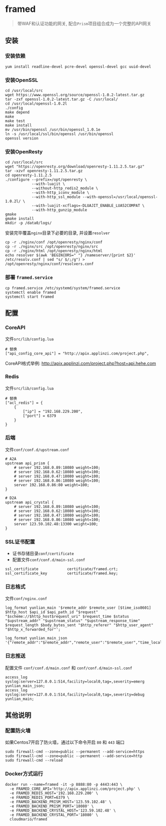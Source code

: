 # framed

> 带WAF和认证功能的网关, 配合`Prism`项目组合成为一个完整的API网关

## 安装

### 安装依赖

```
yum install readline-devel pcre-devel openssl-devel gcc uuid-devel
```

### 安装OpenSSL

```
cd /usr/local/src
wget https://www.openssl.org/source/openssl-1.0.2-latest.tar.gz
tar -zxf openssl-1.0.2-latest.tar.gz -C /usr/local/
cd /usr/local/openssl-1.0.2l
./config
make depend
make
make test
make install
mv /usr/bin/openssl /usr/bin/openssl_1.0.1e
ln -s /usr/local/ssl/bin/openssl /usr/bin/openssl
openssl version
```

### 安装OpenResty
```
cd /usr/local/src
wget "https://openresty.org/download/openresty-1.11.2.5.tar.gz"
tar -xzvf openresty-1.11.2.5.tar.gz
cd openresty-1.11.2.5
./configure --prefix=/opt/openresty \
            --with-luajit \
            --without-http_redis2_module \
            --with-http_iconv_module \
            --with-http_ssl_module --with-openssl=/usr/local/openssl-1.0.2l/ \
            --with-luajit-xcflags=-DLUAJIT_ENABLE_LUA52COMPAT \
            --with-http_gunzip_module
gmake
gmake install
mkdir -p /data0/logs/
```

安装完毕覆盖`nginx`目录下必要的目录, 并设置`resolver`

```
cp -r ./nginx/conf /opt/openresty/nginx/conf
cp -r ./nginx/src /opt/openresty/nginx/src
cp -r ./nginx/html /opt/openresty/nginx/html
echo resolver $(awk 'BEGIN{ORS=" "} /nameserver/{print $2}' /etc/resolv.conf | sed "s/ $/;/g") > /opt/openresty/nginx/conf/resolvers.conf

```

### 部署 `framed.service`

```
cp framed.service /etc/systemd/system/framed.service
systemctl enable framed
systemctl start framed
```

## 配置

### CoreAPI

文件`src/lib/config.lua`

```
# 替换
["api_config_core_api"] = "http://apix.applinzi.com/project.php",
```

CoreAPI格式举例: http://apix.applinzi.com/project.php?host=api.hehe.com

### Redis

文件`src/lib/config.lua`

```
# 替换
["acl_redis"] = {
    {
        ["ip"] = "192.168.229.200",
        ["port"] = 6379
    }
}
```

### 后端

文件`conf/conf.d/upstream.conf`

```
# A2A
upstream api_prism {
    # server 192.168.0.89:18080 weight=100;
    # server 192.168.0.62:18080 weight=100;
    # server 192.168.0.47:18080 weight=100;
    # server 192.168.0.86:18080 weight=100;
    server 192.168.0.86:80 weight=100;
}

# D2A
upstream api_crystal {
    # server 192.168.0.89:18080 weight=100;
    # server 192.168.0.62:18080 weight=100;
    # server 192.168.0.47:18080 weight=100;
    # server 192.168.0.86:18080 weight=100;
    server 123.59.102.48:13300 weight=100;
}
```

### SSL证书配置

- 证书存储目录`conf/certificate`
- 配置文件`conf/conf.d/main-ssl.conf`

```
ssl_certificate             certificate/framed.crt;
ssl_certificate_key         certificate/framed.key;
```

### 日志格式

文件`conf/nginx.conf`

```
log_format yunlian_main '$remote_addr $remote_user [$time_iso8601] $http_host $api_id $api_path_id "$request" "$scheme://$http_host$request_uri" $request_time $status "$upstream_addr" "$upstream_status" "$upstream_response_time" $request_length $body_bytes_sent "$http_referer" "$http_user_agent" "$http_x_forwarded_for"';

log_format yunlian_main_json '{"remote_addr":"$remote_addr","remote_user":"$remote_user","time_local":"$time_iso8601","http_host":"$http_host","scheme":"$scheme","api_id":"$api_id","api_path_id":"$api_path_id","caller_id":"$caller_id","method":"$request_method","request_uri":"$request_uri","uri":"$orignal_uri","request_time":"$request_time","status":"$status","upstream_addr":"$upstream_addr","upstream_status":"$upstream_status","upstream_response_time":"$upstream_response_time","request_length":"$request_length","body_bytes_sent":"$body_bytes_sent","http_referer":"$http_referer","http_user_agent":"$http_user_agent","http_x_forwarded_for":"$http_x_forwarded_for","upstream_cache_status":"$upstream_cache_status","hostname":"$hostname"}';
```

### 日志推送

配置文件 `conf/conf.d/main.conf` 和 `conf/conf.d/main-ssl.conf`

```
access_log syslog:server=127.0.0.1:514,facility=local0,tag=,severity=emerg yunlian_main_json;
access_log syslog:server=127.0.0.1:514,facility=local0,tag=,severity=debug yunlian_main;
```

## 其他说明

### 配置防火墙

如果Centos7开启了防火墙，通过以下命令开启 `80` 和 `443` 端口

```
sudo firewall-cmd --zone=public --permanent --add-service=https
sudo firewall-cmd --zone=public --permanent --add-service=http
sudo firewall-cmd --reload
```

### Docker方式运行

```
docker run --name=framed -it -p 8888:80 -p 4443:443 \
  -e FRAMED_CORE_API='http://apix.applinzi.com/project.php' \
  -e FRAMED_REDIS_HOST='192.168.229.200' \
  -e FRAMED_REDIS_PORT=6379 \
  -e FRAMED_BACKEND_PRISM_HOST='123.59.102.48' \
  -e FRAMED_BACKEND_PRISM_PORT='18080' \
  -e FRAMED_BACKEND_CRYSTAL_HOST='123.59.102.48' \
  -e FRAMED_BACKEND_CRYSTAL_PORT='18080' \
  cloudmario/framed
```

